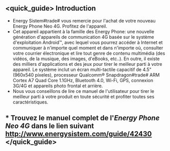 ## <quick_guide> Introduction

* Energy Sistem#trade# vous remercie pour l'achat de votre nouveau Energy Phone Neo 4G. Profitez de l'appareil.
* Cet appareil appartient à la famille des Energy Phone: une nouvelle génération d'appareils de communication 4G basée sur le système d'exploitation Android™, avec lequel vous pourrez accéder à Internet et communiquer à n'importe quel moment et dans n'importe où, consulter votre courrier électronique et lire tout genre de contenu multimédia (des vidéos, de la musique, des images, d'eBooks, etc..).
En outre, il existe des milliers d'applications et des jeux pour tirer le meilleur parti à votre appareil.
Le système inclut un écran multi-tactile capacitif de 4.5" (960x540 píxeles), processeur Qualcomm® Snapdragon#trade# ARM Cortex A7 Quad Core 1.1GHz, Bluetooth 4.0, Wi-Fi, GPS, connexion 3G/4G et appareils photo frontal et arrière.
* Nous vous conseillons de lire ce manuel de l'utilisateur pour tirer le meilleur parti à votre produit en toute sécurité et profiter toutes ses caractéristiques.


## <unique> * Trouvez le manuel complet de l'*Energy Phone Neo 4G* dans le lien suivant  http://www.energysistem.com/guide/42430 </unique> </quick_guide>

